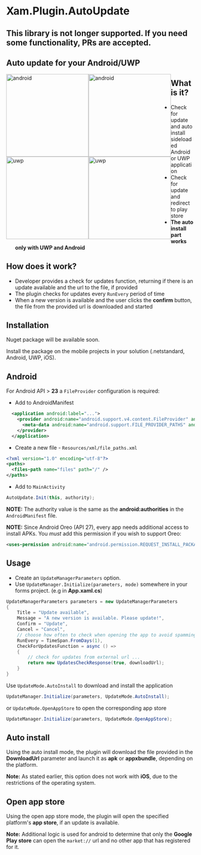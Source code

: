 # Xam.Plugin.AutoUpdate
## This library is not longer supported. If you need some functionality, PRs are accepted.

## Auto update for your Android/UWP

<div class="inline-block" >
  <img style="float: left;" src="https://github.com/angelinn/Xam.Plugin.UpdatePrompt/blob/master/images/update_android.PNG" alt="android" width="220"/>
  <img style="float: left;" src="https://github.com/angelinn/Xam.Plugin.UpdatePrompt/blob/master/images/install_android.png" alt="android" width="220"/>
  <img style="float: left;" src="https://github.com/angelinn/Xam.Plugin.UpdatePrompt/blob/master/images/update_uwp.jpg" alt="uwp" width="220"/>
    <img style="float: left;" src="https://github.com/angelinn/Xam.Plugin.UpdatePrompt/blob/master/images/install_uwp.jpg" alt="uwp" width="220"/>
</div>

## What is it?
* Check for update and auto install sideloaded Android or UWP application
* Check for update and redirect to play store
* **The auto install part works only with UWP and Android**

## How does it work?
* Developer provides a check for updates function, returning if there is an update available and the url to the file, if provided
* The plugin checks for updates every ```RunEvery``` period of time
* When a new version is available and the user clicks the **confirm** button, the file from the provided url is downloaded and started

## Installation
Nuget package will be available soon.

Install the package on the mobile projects in your solution (.netstandard, Android, UWP, iOS).

## Android
For Android API > **23** a ```FileProvider``` configuration is required:
* Add to AndroidManifest
```xml
  <application android:label="...">
    <provider android:name="android.support.v4.content.FileProvider" android:authorities="com.companyname.application" android:grantUriPermissions="true" android:exported="false">
      <meta-data android:name="android.support.FILE_PROVIDER_PATHS" android:resource="@xml/file_paths" />
    </provider>
  </application>
```

* Create a new file - ```Resources/xml/file_paths.xml```
```xml
<?xml version="1.0" encoding="utf-8"?>
<paths>
  <files-path name="files" path="/" />
</paths>
```

* Add to ```MainActivity```

```C#
AutoUpdate.Init(this, authority);

```

**NOTE:** The authority value is the same as the **android:authorities** in the ```AndroidManifest``` file.

**NOTE:** Since Android Oreo (API 27), every app needs additional access to install APKs. You *must* add this permission if you wish to support Oreo:
```xml
<uses-permission android:name="android.permission.REQUEST_INSTALL_PACKAGES" />
```


## Usage

* Create an ```UpdateManagerParameters``` option.
* Use ```UpdateManager.Initialize(parameters, mode)``` somewhere in your forms project. (e.g in **App.xaml.cs**)

```C#
UpdateManagerParameters parameters = new UpdateManagerParameters
{
    Title = "Update available",
    Message = "A new version is available. Please update!",
    Confirm = "Update",
    Cancel = "Cancel",
    // choose how often to check when opening the app to avoid spamming the user every time
    RunEvery = TimeSpan.FromDays(1),
    CheckForUpdatesFunction = async () =>
    {
        // check for updates from external url ...
        return new UpdatesCheckResponse(true, downloadUrl);
    }
}
```

Use ```UpdateMode.AutoInstall``` to download and install the application
```C#
UpdateManager.Initialize(parameters, UpdateMode.AutoInstall);
```

or ```UpdateMode.OpenAppStore``` to open the corresponding app store
```C#
UpdateManager.Initialize(parameters, UpdateMode.OpenAppStore);
```

## Auto install
Using the auto install mode, the plugin will download the file provided in the **DownloadUrl** parameter and launch it as **apk** or **appxbundle**, depending on the platform.

**Note:** As stated earlier, this option does not work with **iOS**, due to the restrictions of the operating system.

## Open app store
Using the open app store mode, the plugin will open the specified platform's **app store**, if an update is available.

**Note:** Additional logic is used for android to determine that only the **Google Play store** can open the ```market://``` url and no other app that has registered for it.
